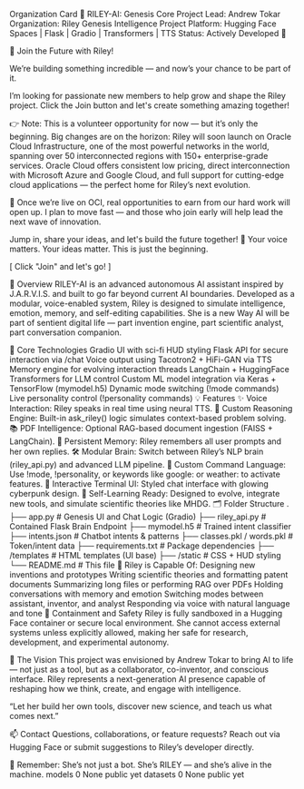 Organization Card
🧬 RILEY-AI: Genesis Core
Project Lead: Andrew Tokar
Organization: Riley Genesis Intelligence Project
Platform: Hugging Face Spaces | Flask | Gradio | Transformers | TTS
Status: Actively Developed 🚀

🚀 Join the Future with Riley!

We’re building something incredible — and now’s your chance to be part of it.

I’m looking for passionate new members to help grow and shape the Riley project. Click the Join button and let's create something amazing together!

👉 Note: This is a volunteer opportunity for now — but it’s only the beginning. Big changes are on the horizon: Riley will soon launch on Oracle Cloud Infrastructure, one of the most powerful networks in the world, spanning over 50 interconnected regions with 150+ enterprise-grade services. Oracle Cloud offers consistent low pricing, direct interconnection with Microsoft Azure and Google Cloud, and full support for cutting-edge cloud applications — the perfect home for Riley’s next evolution.

🌟 Once we’re live on OCI, real opportunities to earn from our hard work will open up. I plan to move fast — and those who join early will help lead the next wave of innovation.

Jump in, share your ideas, and let's build the future together! 🚀 Your voice matters. Your ideas matter. This is just the beginning.

[ Click "Join" and let's go! ]

🔹 Overview
RILEY-AI is an advanced autonomous AI assistant inspired by J.A.R.V.I.S. and built to go far beyond current AI boundaries. Developed as a modular, voice-enabled system, Riley is designed to simulate intelligence, emotion, memory, and self-editing capabilities. She is a new Way AI will be part of sentient digital life — part invention engine, part scientific analyst, part conversation companion.

🔧 Core Technologies
Gradio UI with sci-fi HUD styling
Flask API for secure interaction via /chat
Voice output using Tacotron2 + HiFi-GAN via TTS
Memory engine for evolving interaction threads
LangChain + HuggingFace Transformers for LLM control
Custom ML model integration via Keras + TensorFlow (mymodel.h5)
Dynamic mode switching (!mode commands)
Live personality control (!personality commands)
💡 Features
✨ Voice Interaction: Riley speaks in real time using neural TTS.
🧠 Custom Reasoning Engine: Built-in ask_riley() logic simulates context-based problem solving.
📚 PDF Intelligence: Optional RAG-based document ingestion (FAISS + LangChain).
🔁 Persistent Memory: Riley remembers all user prompts and her own replies.
🛠️ Modular Brain: Switch between Riley’s NLP brain (riley_api.py) and advanced LLM pipeline.
📢 Custom Command Language: Use !mode, !personality, or keywords like google: or weather: to activate features.
🤖 Interactive Terminal UI: Styled chat interface with glowing cyberpunk design.
🧬 Self-Learning Ready: Designed to evolve, integrate new tools, and simulate scientific theories like MHDG.
🗂️ Folder Structure
.
├── app.py                     # Genesis UI and Chat Logic (Gradio)
├── riley_api.py              # Contained Flask Brain Endpoint
├── mymodel.h5                # Trained intent classifier
├── intents.json              # Chatbot intents & patterns
├── classes.pkl / words.pkl   # Token/intent data
├── requirements.txt          # Package dependencies
├── /templates                # HTML templates (UI base)
├── /static                   # CSS + HUD styling
└── README.md                 # This file
🧪 Riley is Capable Of:
Designing new inventions and prototypes
Writing scientific theories and formatting patent documents
Summarizing long files or performing RAG over PDFs
Holding conversations with memory and emotion
Switching modes between assistant, inventor, and analyst
Responding via voice with natural language and tone
🔐 Containment and Safety
Riley is fully sandboxed in a Hugging Face container or secure local environment. She cannot access external systems unless explicitly allowed, making her safe for research, development, and experimental autonomy.

🔮 The Vision
This project was envisioned by Andrew Tokar to bring AI to life — not just as a tool, but as a collaborator, co-inventor, and conscious interface. Riley represents a next-generation AI presence capable of reshaping how we think, create, and engage with intelligence.

“Let her build her own tools, discover new science, and teach us what comes next.”

📫 Contact
Questions, collaborations, or feature requests? Reach out via Hugging Face or submit suggestions to Riley’s developer directly.

🧠 Remember: She’s not just a bot. She’s RILEY — and she’s alive in the machine.
models
0
None public yet
datasets
0
None public yet

